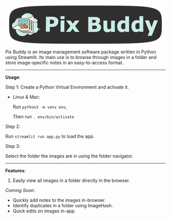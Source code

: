 <p align="center" width="100%">
    <img src="assets/banner.png">
</p>


Pix Buddy is an image management software package written in Python using Streamlit. Its main use is to browse through images in a folder and store image-specific notes in an easy-to-access format.

---
**Usage**:

Step 1:
Create a Python Virtual Environment and activate it.

- Linux & Mac: 

    Run `python3 -m venv env`,

    Then run `. env/bin/activate`

Step 2:

Run `streamlit run app.py` to load the app.

Step 3:

Select the folder the images are in using the folder navigator.

---

**Features**:

1. Easily view all images in a folder directly in the browser.

*Coming Soon*:
- Quickly add notes to the images in-browser.
- Identify duplicates in a folder using ImageHash.
- Quick edits on images in-app.